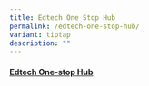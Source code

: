 ```yaml
---
title: Edtech One Stop Hub
permalink: /edtech-one-stop-hub/
variant: tiptap
description: ""
---
```

<h4><a href="https://sites.google.com/moe.edu.sg/fcps-g-site-hbl/edtech-one-stop-hub" rel="noopener nofollow" target="_blank">Edtech One-stop Hub</a></h4>
<p></p>